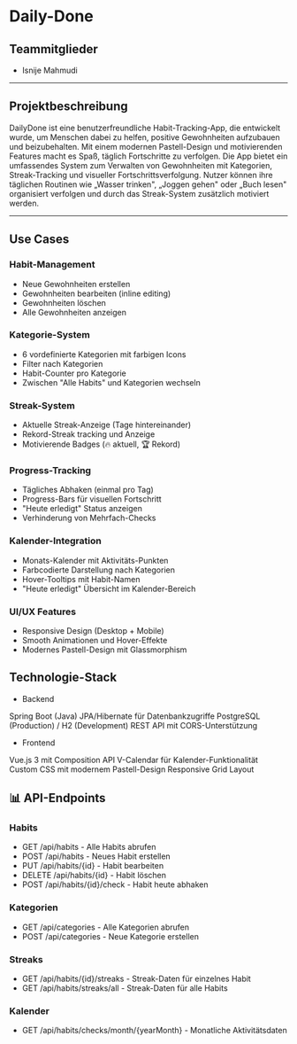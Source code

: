 # Daily-Done

## Teammitglieder

- Isnije Mahmudi

----

## Projektbeschreibung
DailyDone ist eine benutzerfreundliche Habit-Tracking-App, die entwickelt wurde,
um Menschen dabei zu helfen, positive Gewohnheiten aufzubauen und beizubehalten.
Mit einem modernen Pastell-Design und motivierenden Features macht es Spaß, täglich Fortschritte zu verfolgen.
Die App bietet ein umfassendes System zum Verwalten von Gewohnheiten mit Kategorien,
Streak-Tracking und visueller Fortschrittsverfolgung. Nutzer können ihre täglichen Routinen wie
„Wasser trinken", „Joggen gehen" oder „Buch lesen" organisiert verfolgen und durch das Streak-System zusätzlich motiviert werden.

---

## Use Cases
### Habit-Management
- Neue Gewohnheiten erstellen
- Gewohnheiten bearbeiten (inline editing)
- Gewohnheiten löschen
- Alle Gewohnheiten anzeigen

### Kategorie-System 
- 6 vordefinierte Kategorien mit farbigen Icons
- Filter nach Kategorien
- Habit-Counter pro Kategorie
- Zwischen "Alle Habits" und Kategorien wechseln

### Streak-System
- Aktuelle Streak-Anzeige (Tage hintereinander)
- Rekord-Streak tracking und Anzeige
- Motivierende Badges (🔥 aktuell, 🏆 Rekord)

### Progress-Tracking
- Tägliches Abhaken (einmal pro Tag)
- Progress-Bars für visuellen Fortschritt
- "Heute erledigt" Status anzeigen
- Verhinderung von Mehrfach-Checks

### Kalender-Integration
- Monats-Kalender mit Aktivitäts-Punkten
- Farbcodierte Darstellung nach Kategorien
- Hover-Tooltips mit Habit-Namen
- "Heute erledigt" Übersicht im Kalender-Bereich

### UI/UX Features
- Responsive Design (Desktop + Mobile)
- Smooth Animationen und Hover-Effekte
- Modernes Pastell-Design mit Glassmorphism


## Technologie-Stack
- Backend

Spring Boot (Java)
JPA/Hibernate für Datenbankzugriffe
PostgreSQL (Production) / H2 (Development)
REST API mit CORS-Unterstützung

- Frontend

Vue.js 3 mit Composition API
V-Calendar für Kalender-Funktionalität
Custom CSS mit modernem Pastell-Design
Responsive Grid Layout

## 📊 API-Endpoints
### Habits

- GET /api/habits - Alle Habits abrufen
- POST /api/habits - Neues Habit erstellen
- PUT /api/habits/{id} - Habit bearbeiten
- DELETE /api/habits/{id} - Habit löschen
- POST /api/habits/{id}/check - Habit heute abhaken

### Kategorien

- GET /api/categories - Alle Kategorien abrufen
- POST /api/categories - Neue Kategorie erstellen

### Streaks

- GET /api/habits/{id}/streaks - Streak-Daten für einzelnes Habit
- GET /api/habits/streaks/all - Streak-Daten für alle Habits

### Kalender

- GET /api/habits/checks/month/{yearMonth} - Monatliche Aktivitätsdaten